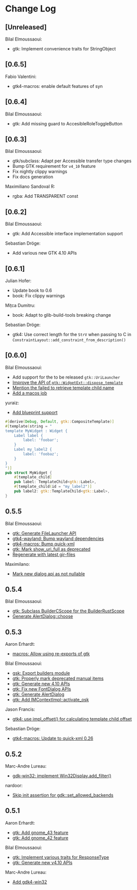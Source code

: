 # Change Log

## [Unreleased]

Bilal Elmoussaoui:
- gtk: Implement convenience traits for StringObject

## [0.6.5]

Fabio Valentini:
- gtk4-macros: enable default features of syn

## [0.6.4]

Bilal Elmoussaoui:
- gtk: Add missing guard to AccesibleRoleToggleButton

## [0.6.3]

Bilal Elmoussaoui:
- gtk/subclass: Adapt per Accessible transfer type changes
- Bump GTK requirement for `v4_10` feature
- Fix nightly clippy warnings
- Fix docs generation

Maximiliano Sandoval R:
 - rgba: Add TRANSPARENT const

## [0.6.2]

Bilal Elmoussaoui:
- gtk: Add Accessible interface implementation support

Sebastian Dröge:
- Add various new GTK 4.10 APIs 

## [0.6.1]

Julian Hofer:
- Update book to 0.6
- book: Fix clippy warnings

Mițca Dumitru:
- book: Adapt to glib-build-tools breaking change

Sebastian Dröge:
- gtk4: Use correct length for the `StrV` when passing to C in
  `ConstraintLayout::add_constraint_from_description()`

## [0.6.0]

Bilal Elmoussaoui:
- Add support for the to be released `gtk::UriLauncher`
- [Improve the API of `gtk::WidgetExt::dispose_template`](https://github.com/gtk-rs/gtk4-rs/pull/1212)
- [Mention the failed to retrieve template child name](https://github.com/gtk-rs/gtk4-rs/pull/1290)
- [Add a macos job](https://github.com/gtk-rs/gtk4-rs/pull/1237)

yuraiz:
- [Add blueprint support](https://github.com/gtk-rs/gtk4-rs/pull/1238)
```rust
#[derive(Debug, Default, gtk::CompositeTemplate)]
#[template(string = "
template MyWidget : Widget {
    Label label {
        label: 'foobar';
    }
    Label my_label2 {
        label: 'foobaz';
    }
}
")]
pub struct MyWidget {
    #[template_child]
    pub label: TemplateChild<gtk::Label>,
    #[template_child(id = "my_label2")]
    pub label2: gtk::TemplateChild<gtk::Label>,
}
```


## 0.5.5

Bilal Elmoussaoui:

- [gtk: Generate FileLauncher API](https://github.com/gtk-rs/gtk4-rs/pull/1233/commits/98253e3f4ea7787b4ab7c705f379af5ac768e606)
- [gtk4-wayland: Bump wayland dependencies](https://github.com/gtk-rs/gtk4-rs/pull/1233/commits/619825d1985b420cb82a03ba3f58f2cb9c6bd0ad)
- [gtk4-macros: Bump quick-xml](https://github.com/gtk-rs/gtk4-rs/pull/1233/commits/ee63f8745603e6cd70cd34758c2901fe9f5ed25d)
- [gtk: Mark show_uri_full as deprecated](https://github.com/gtk-rs/gtk4-rs/pull/1233/commits/6a1e8b92410bf4a1b4da94b5354bdf811abfc982)
- [Regenerate with latest gir-files](https://github.com/gtk-rs/gtk4-rs/pull/1233/commits/cb917d096dafa08d2710376b1e4f3f2bad8f191b)

Maximilano: 

- [Mark new dialog api as not nullable](https://github.com/gtk-rs/gtk4-rs/pull/1233/commits/6b7ade231c90c676fc86351e86b52f99c2d5f104)

## 0.5.4

Bilal Elmoussaoui:

- [gtk: Subclass BuilderCScope for the BuilderRustScope](https://github.com/gtk-rs/gtk4-rs/pull/1217/commits/0c00d06c3f0f05362bb3bc8c7c4d78433970a78d)
- [Generate AlertDialog::choose](https://github.com/gtk-rs/gtk4-rs/pull/1217/commits/71f2266d5f0f78245cc54817bbba3ed916838b48)



## 0.5.3

Aaron Erhardt:

- [macros: Allow using re-exports of gtk](https://github.com/gtk-rs/gtk4-rs/pull/1193/commits/0d5b2c365a5736a00b2ae1b221e32446a91d3929)

Bilal Elmoussaoui:

- [gsk: Export builders module](https://github.com/gtk-rs/gtk4-rs/pull/1193/commits/5e6856b75337ae6f267f79b1c8938aaab189c102)
- [gtk: Properly mark deprecated manual items](https://github.com/gtk-rs/gtk4-rs/pull/1193/commits/7421e4714d9c5c1411a1190bf00dfe1d46e7df10)
- [gtk: Generate new 4.10 APIs](https://github.com/gtk-rs/gtk4-rs/pull/1193/commits/eabfc82d518f8b9d29452051f39c3209906355a2)
- [gtk: Fix new FontDialog APIs](https://github.com/gtk-rs/gtk4-rs/pull/1193/commits/2d4c19b6779d95df6256002e1dbc7798c6d9589b)
- [gtk: Generate AlertDialog](https://github.com/gtk-rs/gtk4-rs/pull/1193/commits/4f28a04e59ef8814ab3a858e42fe9d377c85fc5f)
- [gtk: Add IMContextImpl::activate_osk](https://github.com/gtk-rs/gtk4-rs/pull/1193/commits/0ba13215ba5f8c7aaed73a9e76f2a46ae45302d2)

Jason Francis:
- [gtk4: use impl_offset() for calculating template child offset](https://github.com/gtk-rs/gtk4-rs/pull/1193/commits/a3613c7b9b39fd6a93931e3d4fcbc2291e53272c)

Sebastian Dröge:
- [gtk4-macros: Update to quick-xml 0.26](https://github.com/gtk-rs/gtk4-rs/pull/1193/commits/064f8114cfa74a8d9d8ce644cd59cdc897d9ff35)

## 0.5.2

Marc-Andre Lureau:
- [gdk-win32: implement Win32Display.add_filter()](https://github.com/gtk-rs/gtk4-rs/pull/1174)

nardoor:
- [Skip init assertion for gdk::set_allowed_backends](https://github.com/gtk-rs/gtk4-rs/pull/1183)

## 0.5.1
Aaron Erhardt:
- [gtk: Add gnome_43 feature](https://github.com/gtk-rs/gtk4-rs/commit/ddbc370ff50b61e04157bee4cbc5d9e446db498d)
- [gtk: Add gnome_42 feature](https://github.com/gtk-rs/gtk4-rs/commit/05f692d5876a26ba23afc67057b87ed6cd7825e2)

Bilal Elmoussaoui:
- [gtk: Implement various traits for ResponseType](https://github.com/gtk-rs/gtk4-rs/commit/a270385868be03e50c4e8eb7286846c0de06095e)
- [gtk: Generate new v4.10 APIs](https://github.com/gtk-rs/gtk4-rs/commit/e70c71658479c022606389c26f33b0065d4a2148)

Marc-Andre Lureau:
- [Add gdk4-win32](https://github.com/gtk-rs/gtk4-rs/commit/159db780b3b2d6709c41cbdbe20f4b6088fd574a)
